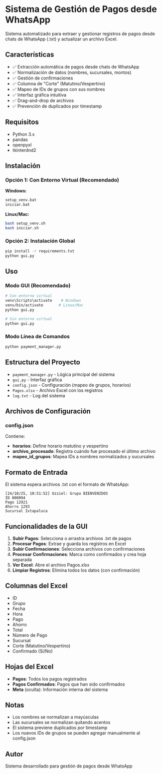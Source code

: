 # Sistema de Gestión de Pagos desde WhatsApp

Sistema automatizado para extraer y gestionar registros de pagos desde chats de WhatsApp (.txt) y actualizar un archivo Excel.

## Características

- ✅ Extracción automática de pagos desde chats de WhatsApp
- ✅ Normalización de datos (nombres, sucursales, montos)
- ✅ Gestión de confirmaciones
- ✅ Columna de "Corte" (Matutino/Vespertino)
- ✅ Mapeo de IDs de grupos con sus nombres
- ✅ Interfaz gráfica intuitiva
- ✅ Drag-and-drop de archivos
- ✅ Prevención de duplicados por timestamp

## Requisitos

- Python 3.x
- pandas
- openpyxl
- tkinterdnd2

## Instalación

### Opción 1: Con Entorno Virtual (Recomendado)

**Windows:**
```bash
setup_venv.bat
iniciar.bat
```

**Linux/Mac:**
```bash
bash setup_venv.sh
bash iniciar.sh
```

### Opción 2: Instalación Global

```bash
pip install -r requirements.txt
python gui.py
```

## Uso

### Modo GUI (Recomendado)

```bash
# Con entorno virtual
venv\Scripts\activate    # Windows
venv/bin/activate       # Linux/Mac
python gui.py

# Sin entorno virtual
python gui.py
```

### Modo Línea de Comandos

```bash
python payment_manager.py
```

## Estructura del Proyecto

- `payment_manager.py` - Lógica principal del sistema
- `gui.py` - Interfaz gráfica
- `config.json` - Configuración (mapeo de grupos, horarios)
- `Pagos.xlsx` - Archivo Excel con los registros
- `log.txt` - Log del sistema

## Archivos de Configuración

### config.json

Contiene:
- **horarios**: Define horario matutino y vespertino
- **archivo_procesado**: Registra cuándo fue procesado el último archivo
- **mapeo_id_grupos**: Mapea IDs a nombres normalizados y sucursales

## Formato de Entrada

El sistema espera archivos .txt con el formato de WhatsApp:

```
[24/10/25, 10:51:52] Uzziel: Grupo BIENVENIDOS 
ID 000094
Pago 12921
Ahorro 1293 
Sucursal Ixtapaluca
```

## Funcionalidades de la GUI

1. **Subir Pagos**: Selecciona o arrastra archivos .txt de pagos
2. **Procesar Pagos**: Extrae y guarda los registros en Excel
3. **Subir Confirmaciones**: Selecciona archivos con confirmaciones
4. **Procesar Confirmaciones**: Marca como confirmados y crea hoja separada
5. **Ver Excel**: Abre el archivo Pagos.xlsx
6. **Limpiar Registros**: Elimina todos los datos (con confirmación)

## Columnas del Excel

- ID
- Grupo
- Fecha
- Hora
- Pago
- Ahorro
- Total
- Número de Pago
- Sucursal
- Corte (Matutino/Vespertino)
- Confirmado (Sí/No)

## Hojas del Excel

- **Pagos**: Todos los pagos registrados
- **Pagos Confirmados**: Pagos que han sido confirmados
- **Meta** (oculta): Información interna del sistema

## Notas

- Los nombres se normalizan a mayúsculas
- Las sucursales se normalizan quitando acentos
- El sistema previene duplicados por timestamp
- Los nuevos IDs de grupos se pueden agregar manualmente al config.json

## Autor

Sistema desarrollado para gestión de pagos desde WhatsApp

